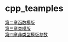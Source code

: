 # cpp_teamples
[第二章函数模版](./第二章函数模版.md)<br>
[第三章类模版](./第三章类模版.md)<br>
[第四章非类型模版参数](./第四章非类型模版参数.md)<br>
